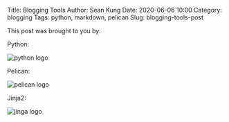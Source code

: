 Title: Blogging Tools
Author: Sean Kung
Date: 2020-06-06 10:00
Category: blogging
Tags: python, markdown, pelican
Slug: blogging-tools-post

This post was brought to you by:

Python:

![python logo]({static}/img/python_icon.png)

Pelican:

![pelican logo]({static}/img/pelican_logo100x100.png)

Jinja2:

![jinga logo]({static}/img/jinja-logo.png)
